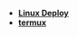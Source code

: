 * [**Linux Deploy**](/System%20Release/android/tool/Linux%20Deploy/README)  
* [**termux**](/System%20Release/android/tool/termux/README)  
